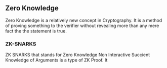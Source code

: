 ## Zero Knowledge
Zero Knowledge is a relatively new concept in Cryptography.
It is a method of proving something to the verifier without revealing more than any mere fact the the statement is true.

### ZK-SNARKS
ZK SNARKS that stands for Zero Knowledge Non Interactive Succient Knowledge of Arguments is a type of ZK Proof. It 
